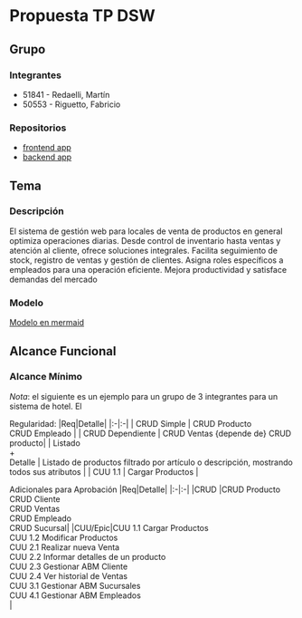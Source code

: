 # Propuesta TP DSW

## Grupo
### Integrantes
* 51841 - Redaelli, Martín
* 50553 - Riguetto, Fabricio

### Repositorios
* [frontend app](https://github.com/Fabririguetto/Frontend-dsw.git)
* [backend app](https://github.com/Fabririguetto/Backend-dsw.git)

## Tema
### Descripción
El sistema de gestión web para locales de venta de productos en general optimiza operaciones diarias. Desde control de inventario hasta ventas y atención al cliente, ofrece soluciones integrales. Facilita seguimiento de stock, registro de ventas y gestión de clientes. Asigna roles específicos a empleados para una operación eficiente. Mejora productividad y satisface demandas del mercado

### Modelo
[Modelo en mermaid](https://www.mermaidchart.com/raw/141be040-305b-48e5-8d57-aeadefcfd581?theme=dark&version=v0.1&format=svg)

## Alcance Funcional 

### Alcance Mínimo

*Nota*: el siguiente es un ejemplo para un grupo de 3 integrantes para un sistema de hotel. El 

Regularidad:
|Req|Detalle|
|:-|:-|
| CRUD Simple | CRUD Producto<br>CRUD Empleado |
| CRUD Dependiente | CRUD Ventas {depende de} CRUD producto|
| Listado<br>+<br>Detalle | Listado de productos filtrado por artículo o descripción, mostrando todos sus atributos |
| CUU 1.1 | Cargar Productos |


Adicionales para Aprobación
|Req|Detalle|
|:-|:-|
|CRUD |CRUD Producto<br>CRUD Cliente<br>CRUD Ventas<br>CRUD Empleado<br>CRUD Sucursal|
|CUU/Epic|CUU 1.1 Cargar Productos<br>CUU 1.2 Modificar Productos<br>CUU 2.1 Realizar nueva Venta<br>CUU 2.2 Informar detalles de un producto<br>CUU 2.3 Gestionar ABM Cliente<br>CUU 2.4 Ver historial de Ventas<br>CUU 3.1 Gestionar ABM Sucursales<br>CUU 4.1 Gestionar ABM Empleados<br>|
